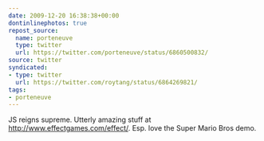 ```yaml
---
date: 2009-12-20 16:38:38+00:00
dontinlinephotos: true
repost_source:
  name: porteneuve
  type: twitter
  url: https://twitter.com/porteneuve/status/6860500832/
source: twitter
syndicated:
- type: twitter
  url: https://twitter.com/roytang/status/6864269821/
tags:
- porteneuve
---
```


JS reigns supreme. Utterly amazing stuff at http://www.effectgames.com/effect/. Esp. love the Super Mario Bros demo.